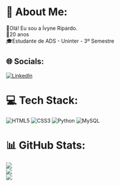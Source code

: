 # 💫 About Me:
👋Olá! Eu sou a Ívyne Ripardo.<br>🎂20 anos <br>🎓Estudante de ADS - Uninter - 3º Semestre<br>


## 🌐 Socials:
[![LinkedIn](https://img.shields.io/badge/LinkedIn-%230077B5.svg?logo=linkedin&logoColor=white)](https://linkedin.com/in/https://www.linkedin.com/in/%C3%ADvyne-ripardo/) 

# 💻 Tech Stack:
![HTML5](https://img.shields.io/badge/html5-%23E34F26.svg?style=flat&logo=html5&logoColor=white) ![CSS3](https://img.shields.io/badge/css3-%231572B6.svg?style=flat&logo=css3&logoColor=white) ![Python](https://img.shields.io/badge/python-3670A0?style=flat&logo=python&logoColor=ffdd54) ![MySQL](https://img.shields.io/badge/mysql-%2300f.svg?style=flat&logo=mysql&logoColor=white)
# 📊 GitHub Stats:
![](https://github-readme-stats.vercel.app/api?username=IvyneRipardo&theme=dark&hide_border=false&include_all_commits=false&count_private=true)<br/>
![](https://github-readme-streak-stats.herokuapp.com/?user=IvyneRipardo&theme=dark&hide_border=false)<br/>
![](https://github-readme-stats.vercel.app/api/top-langs/?username=IvyneRipardo&theme=dark&hide_border=false&include_all_commits=false&count_private=true&layout=compact)
